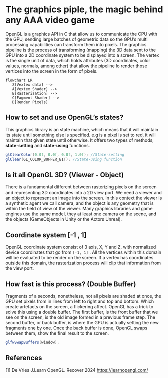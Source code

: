 # The graphics piple, the magic behind any AAA video game

OpenGL is a graphics API in C that allow us to communicate the CPU with the GPU, sending large batches of geometric data so the GPU’s multi processing capabilities can transform them into pixels.  The graphics pipeline is the process of transforming (mapping) the 3D data sent to the GPU into a 2D coordinate system to be displayed into a screen. The vertex is the single unit of data, which holds attributes (3D coordinates, color values, normals, among other) that allow the pipeline lo render those vertices into the screen in the form of pixels.

```mermaid
flowchart LR
   Z[Vextex data] --> 
   A[Vextex Shader] --> 
   B[Rasterization] --> 
   C[Fagment Shader] -->
   D[Render Pixels]

```

## How to set and use OpenGL’s states?

This graphics library is an state machine, which means that it will maintain its state until something else is specified. e.g is a pixel is set to red, it will maintain that given state until otherwise. It offers two types of methods; **state-setting** and **state-using** functions. 

```csharp
glClearColor(0.0f, 0.0f, 0.0f, 1.0f); //State-setting
glClear(GL_COLOR_BUFFER_BIT); //State-using function
```

## Is it all OpenGL 3D? (Viewer - Object)

There is a fundamental different between rasterizing pixels on the screen and representing 3D coordinates into a 2D view port. We need a viewer and an object to represent an image into the screen. In this context the viewer is a synthetic agent we call camera, and the object is any geometry that is within the field of view of the viewer. Many graphics libraries and game engines use the same model, they at least one camera on the scene, and the objects (GameObjects in Unity or the Actors Unreal).

## Coordinate system [-1 , 1]

OpenGL coordinate system consist of 3 axis, X, Y and Z, with normalized device coordinates that go from `[-1, 1]` . All the vertices within this domain will be evaluated to be render on the screen. If a vertex has coordinates outside this domain, the rasterization process will clip that information from the view port.

## How fast is this process? (Double Buffer)

Fragments of a seconds, nonetheless, not all pixels are shaded at once, the GPU set pixels from in lines from left to right and top and bottom. Which create artefacts on the screen, a flickering affect. OpenGL has a trick to solve this using a double buffer. The first buffer, is the front buffer that we see on the screen, is the old image formed in a previous frame step. The second buffer, or back buffer, is where the GPU is actually setting the new fragments one by one. Once the back buffer is done, OpenGL swaps between them, show the final result to the screen.

```csharp
glfwSwapBuffers(window);
```

## References
[1] De Vries J.Learn OpenGL. Recover 2024 https://learnopengl.com/ 